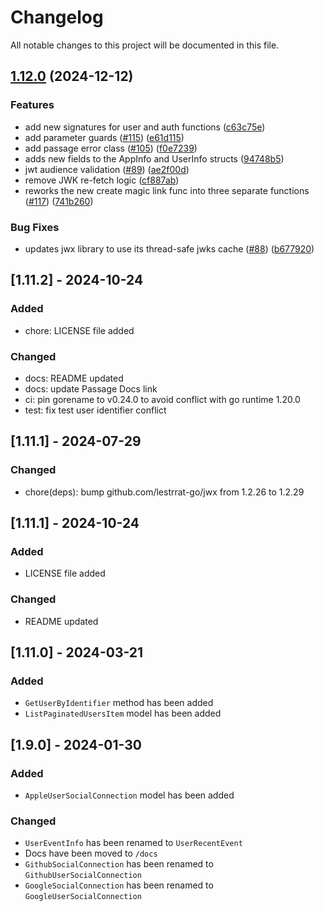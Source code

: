 # Changelog

All notable changes to this project will be documented in this file.

## [1.12.0](https://github.com/passageidentity/passage-go/compare/v1.11.2...v1.12.0) (2024-12-12)


### Features

* add new signatures for user and auth functions ([c63c75e](https://github.com/passageidentity/passage-go/commit/c63c75e44705500f2caf45e4a553c0064f3950b8))
* add parameter guards ([#115](https://github.com/passageidentity/passage-go/issues/115)) ([e61d115](https://github.com/passageidentity/passage-go/commit/e61d115f8b0ef2a3624fbcf3f3053d16feac8d24))
* add passage error class ([#105](https://github.com/passageidentity/passage-go/issues/105)) ([f0e7239](https://github.com/passageidentity/passage-go/commit/f0e72390e1e72f84ae3369dbf77dc6361d05a80e))
* adds new fields to the AppInfo and UserInfo structs ([94748b5](https://github.com/passageidentity/passage-go/commit/94748b51882814f94ce15ff2e7a19de8940c2f29))
* jwt audience validation ([#89](https://github.com/passageidentity/passage-go/issues/89)) ([ae2f00d](https://github.com/passageidentity/passage-go/commit/ae2f00d29fd48fe7bc7a908b4a5062189c3b4ea0))
* remove JWK re-fetch logic ([cf887ab](https://github.com/passageidentity/passage-go/commit/cf887abdb0657bbae751bf664f13a56b965f919c))
* reworks the new create magic link func into three separate functions ([#117](https://github.com/passageidentity/passage-go/issues/117)) ([741b260](https://github.com/passageidentity/passage-go/commit/741b260801b6fc127351597c45432c71ebc9786e))


### Bug Fixes

* updates jwx library to use its thread-safe jwks cache ([#88](https://github.com/passageidentity/passage-go/issues/88)) ([b677920](https://github.com/passageidentity/passage-go/commit/b67792097093386c667d940327d859b3dc7e5e32))

## [1.11.2] - 2024-10-24

### Added

- chore: LICENSE file added

### Changed

- docs: README updated
- docs: update Passage Docs link
- ci: pin gorename to v0.24.0 to avoid conflict with go runtime 1.20.0
- test: fix test user identifier conflict

## [1.11.1] - 2024-07-29

### Changed

- chore(deps): bump github.com/lestrrat-go/jwx from 1.2.26 to 1.2.29

## [1.11.1] - 2024-10-24

### Added

- LICENSE file added

### Changed

- README updated

## [1.11.0] - 2024-03-21

### Added

- `GetUserByIdentifier` method has been added
- `ListPaginatedUsersItem` model has been added

## [1.9.0] - 2024-01-30

### Added

- `AppleUserSocialConnection` model has been added

### Changed

- `UserEventInfo` has been renamed to `UserRecentEvent`
- Docs have been moved to `/docs`
- `GithubSocialConnection` has been renamed to `GithubUserSocialConnection`
- `GoogleSocialConnection` has been renamed to `GoogleUserSocialConnection`
